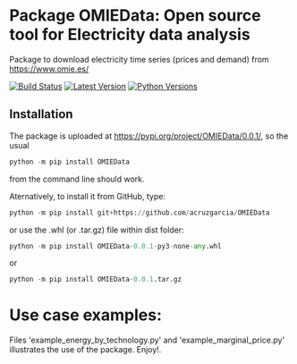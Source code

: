 # Package OMIEData: Open source tool for Electricity data analysis
Package to download electricity time series (prices and demand) from https://www.omie.es/

[![Build Status][build-button]][build]
[![Latest Version][mdversion-button]][md-pypi]
[![Python Versions][pyversion-button]][md-pypi]


[build-button]: https://github.com/acruzgarcia/OMIEData/actions?query=workflow/CI/badge.svg?event=push
[build]: https://github.com/acruzgarcia/OMIEData/actions?query=workflow/CI/badge.svg?event=push
[mdversion-button]: https://img.shields.io/pypi/v/Markdown.svg
[md-pypi]: https://pypi.org/project/OMIEData/
[pyversion-button]: https://img.shields.io/pypi/pyversions/Markdown.svg


## Installation 

The package is uploaded at https://pypi.org/project/OMIEData/0.0.1/, so the usual

```python
python -m pip install OMIEData

```
from the command line should work. 

Aternatively, to install it from GitHub, type:

```python
python -m pip install git+https://github.com/acruzgarcia/OMIEData

```

or use the .whl (or .tar.gz) file within dist folder:

```python
python -m pip install OMIEData-0.0.1-py3-none-any.whl

```
or

```python
python -m pip install OMIEData-0.0.1.tar.gz

```

# Use case examples:
Files 'example_energy_by_technology.py' and 'example_marginal_price.py' illustrates the use of the package. Enjoy!.
